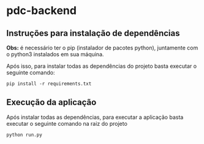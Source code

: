 # pdc-backend

## Instruções para instalação de dependências

**Obs:** é necessário ter o pip (instalador de pacotes python), juntamente com o python3 instalados em sua máquina.

Após isso, para instalar todas as dependências do projeto basta executar o seguinte comando:
```
pip install -r requirements.txt
```

## Execução da aplicação

Após instalar todas as dependências, para executar a aplicação basta executar o seguinte comando na raiz do projeto
```
python run.py
```
